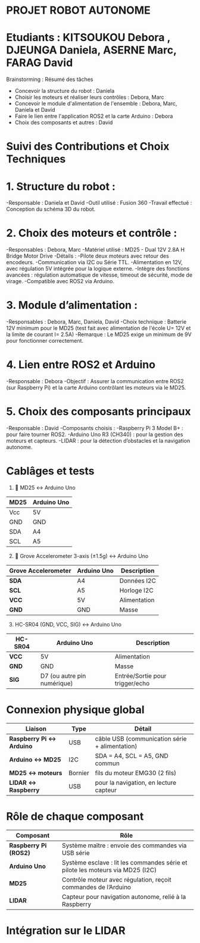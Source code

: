 # PROJET ROBOT AUTONOME

# Etudiants : KITSOUKOU Debora , DJEUNGA Daniela, ASERNE Marc, FARAG David

Brainstorming : Résumé des tâches
- Concevoir la structure du robot : Daniela
- Choisir les moteurs et réaliser leurs contrôles : Debora, Marc
- Concevoir le module d'alimentation de l'ensemble : Debora, Marc, Daniela et David
- Faire le lien entre l'application ROS2 et la carte Arduino : Debora
- Choix des composants et autres : David

# Suivi des Contributions et Choix Techniques
# 1. Structure du robot :
  -Responsable : Daniela et David
  -Outil utilisé : Fusion 360
  -Travail effectué : Conception du schéma 3D du robot.

# 2. Choix des moteurs et contrôle :
  -Responsables : Debora, Marc
  -Matériel utilisé : MD25 - Dual 12V 2.8A H Bridge Motor Drive
  -Détails :
      -Pilote deux moteurs avec retour des encodeurs.
      -Communication via I2C ou Série TTL.
      -Alimentation en 12V, avec régulation 5V intégrée pour la logique externe.
      -Intègre des fonctions avancées : régulation automatique de vitesse, timeout de sécurité, mode de virage.
      -Compatible avec ROS2 via Arduino.

# 3. Module d’alimentation : 
  -Responsables : Debora, Marc, Daniela, David
  -Choix technique : Batterie 12V minimum pour le MD25 (test fait avec alimentation de l'école U= 12V et la limite de courant I= 2.5A)
  -Remarque : Le MD25 exige un minimum de 9V pour fonctionner correctement.

# 4. Lien entre ROS2 et Arduino 
  -Responsable : Debora
  -Objectif : Assurer la communication entre ROS2 (sur Raspberry Pi) et la carte Arduino contrôlant les moteurs via le MD25.
  

# 5. Choix des composants principaux 
  -Responsable : David
  -Composants choisis :
  -Raspberry Pi 3 Model B+ : pour faire tourner ROS2.
  -Arduino Uno R3 (CH340) : pour la gestion des moteurs et capteurs.
  -LIDAR : pour la détection d’obstacles et la navigation autonome.

# Cablâges et tests 

1. 🔌 MD25 ↔ Arduino Uno

| MD25 | Arduino Uno |
| ---- | ----------- |
| Vcc  | 5V          |
| GND  | GND         |
| SDA  | A4          |
| SCL  | A5          |

2. 📐 Grove Accelerometer 3-axis (±1.5g) ↔ Arduino Uno
   
| Grove Accelerometer | Arduino Uno | Description  |
| ------------------- | ----------- | ------------ |
| **SDA**             | A4          | Données I2C  |
| **SCL**             | A5          | Horloge I2C  |
| **VCC**             | 5V          | Alimentation |
| **GND**             | GND         | Masse        |

3. HC-SR04 (GND, VCC, SIG) ↔ Arduino Uno
   
| HC-SR04 | Arduino Uno                 | Description                     |
| ------- | --------------------------- | ------------------------------- |
| **VCC** | 5V                          | Alimentation                    |
| **GND** | GND                         | Masse                           |
| **SIG** | D7 (ou autre pin numérique) | Entrée/Sortie pour trigger/echo |


# Connexion physique global

| Liaison                    | Type    | Détail                                         |
| -------------------------- | ------- | ---------------------------------------------- |
| **Raspberry Pi ↔ Arduino** | USB     | câble USB (communication série + alimentation) |
| **Arduino ↔ MD25**         | I2C     | SDA = A4, SCL = A5, GND commun                 |
| **MD25 ↔ moteurs**         | Bornier | fils du moteur EMG30 (2 fils)                  |
| **LIDAR ↔ Raspberry**      | USB     | pour la navigation, en lecture capteur         |

# Rôle de chaque composant

| Composant               | Rôle                                                                           |
| ----------------------- | ------------------------------------------------------------------------------ |
| **Raspberry Pi (ROS2)** | Système maître : envoie des commandes via USB série                            |
| **Arduino Uno**         | Système esclave : lit les commandes série et pilote les moteurs via MD25 (I2C) |
| **MD25**                | Contrôle moteur avec régulation, reçoit commandes de l’Arduino                 |
| **LIDAR**               | Capteur pour navigation autonome, relié à la Raspberry                         |

# Intégration sur le LIDAR





























